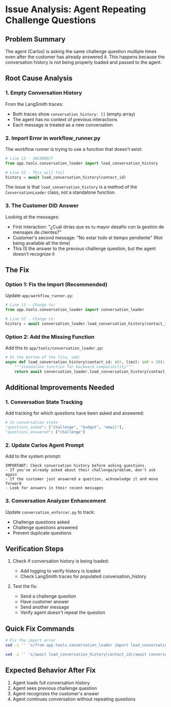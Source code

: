 # Issue Analysis: Agent Repeating Challenge Questions

## Problem Summary
The agent (Carlos) is asking the same challenge question multiple times even after the customer has already answered it. This happens because the conversation history is not being properly loaded and passed to the agent.

## Root Cause Analysis

### 1. **Empty Conversation History**
From the LangSmith traces:
- Both traces show `conversation_history: []` (empty array)
- The agent has no context of previous interactions
- Each message is treated as a new conversation

### 2. **Import Error in workflow_runner.py**
The workflow runner is trying to use a function that doesn't exist:
```python
# Line 13 - INCORRECT
from app.tools.conversation_loader import load_conversation_history

# Line 52 - This will fail
history = await load_conversation_history(contact_id)
```

The issue is that `load_conversation_history` is a method of the `ConversationLoader` class, not a standalone function.

### 3. **The Customer DID Answer**
Looking at the messages:
- First interaction: "¿Cuál dirías que es tu mayor desafío con la gestión de mensajes de clientes?"
- Customer's second message: "No estar todo el tiempo pendiente" (Not being available all the time)
- This IS the answer to the previous challenge question, but the agent doesn't recognize it

## The Fix

### Option 1: Fix the Import (Recommended)
Update `app/workflow_runner.py`:

```python
# Line 13 - Change to:
from app.tools.conversation_loader import conversation_loader

# Line 52 - Change to:
history = await conversation_loader.load_conversation_history(contact_id)
```

### Option 2: Add the Missing Function
Add this to `app/tools/conversation_loader.py`:

```python
# At the bottom of the file, add:
async def load_conversation_history(contact_id: str, limit: int = 20):
    """Standalone function for backward compatibility"""
    return await conversation_loader.load_conversation_history(contact_id, limit)
```

## Additional Improvements Needed

### 1. **Conversation State Tracking**
Add tracking for which questions have been asked and answered:
```python
# In conversation state
"questions_asked": ["challenge", "budget", "email"],
"questions_answered": ["challenge"]
```

### 2. **Update Carlos Agent Prompt**
Add to the system prompt:
```
IMPORTANT: Check conversation history before asking questions.
- If you've already asked about their challenge/problem, don't ask again
- If the customer just answered a question, acknowledge it and move forward
- Look for answers in their recent messages
```

### 3. **Conversation Analyzer Enhancement**
Update `conversation_enforcer.py` to track:
- Challenge questions asked
- Challenge questions answered
- Prevent duplicate questions

## Verification Steps

1. Check if conversation history is being loaded:
   - Add logging to verify history is loaded
   - Check LangSmith traces for populated conversation_history

2. Test the fix:
   - Send a challenge question
   - Have customer answer
   - Send another message
   - Verify agent doesn't repeat the question

## Quick Fix Commands

```bash
# Fix the import error
sed -i '' 's/from app.tools.conversation_loader import load_conversation_history/from app.tools.conversation_loader import conversation_loader/' app/workflow_runner.py

sed -i '' 's/await load_conversation_history(contact_id)/await conversation_loader.load_conversation_history(contact_id)/' app/workflow_runner.py
```

## Expected Behavior After Fix

1. Agent loads full conversation history
2. Agent sees previous challenge question
3. Agent recognizes the customer's answer
4. Agent continues conversation without repeating questions